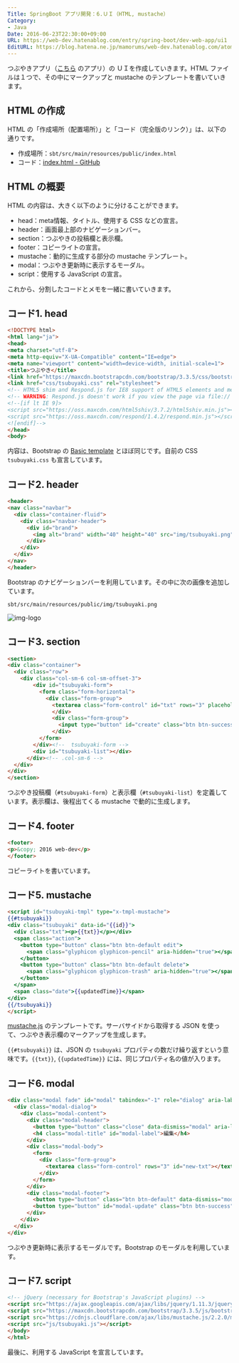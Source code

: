 ```yaml
---
Title: SpringBoot アプリ開発：6.ＵＩ（HTML, mustache）
Category:
- Java
Date: 2016-06-23T22:30:00+09:00
URL: https://web-dev.hatenablog.com/entry/spring-boot/dev-web-app/ui1
EditURL: https://blog.hatena.ne.jp/mamorums/web-dev.hatenablog.com/atom/entry/10328749687179183836
---
```


つぶやきアプリ（[こちら](/entry/spring-boot/dev-web-app/overview) のアプリ）の ＵＩを作成していきます。HTML ファイルは１つで、その中にマークアップと mustache のテンプレートを書いていきます。


## HTML の作成
HTML の「作成場所（配置場所）」と「コード（完全版のリンク）」は、以下の通りです。

- 作成場所：`sbt/src/main/resources/public/index.html`
- コード：[index.html - GitHub](https://github.com/mamorum/blog/tree/master/code/sbt/src/main/resources/public/index.html) 


## HTML の概要
HTML の内容は、大きく以下のように分けることができます。

- head：meta情報、タイトル、使用する CSS などの宣言。
- header：画面最上部のナビゲーションバー。
- section：つぶやきの投稿欄と表示欄。
- footer：コピーライトの宣言。
- mustache：動的に生成する部分の mustache テンプレート。
- modal：つぶやき更新時に表示するモーダル。
- script：使用する JavaScript の宣言。

これから、分割したコードとメモを一緒に書いていきます。


## コード1. head
```html
<!DOCTYPE html>
<html lang="ja">
<head>
<meta charset="utf-8">
<meta http-equiv="X-UA-Compatible" content="IE=edge">
<meta name="viewport" content="width=device-width, initial-scale=1">
<title>つぶやき</title>
<link href="https://maxcdn.bootstrapcdn.com/bootstrap/3.3.5/css/bootstrap.min.css" rel="stylesheet">
<link href="css/tsubuyaki.css" rel="stylesheet">
<!-- HTML5 shim and Respond.js for IE8 support of HTML5 elements and media queries -->
<!-- WARNING: Respond.js doesn't work if you view the page via file:// -->
<!--[if lt IE 9]>
<script src="https://oss.maxcdn.com/html5shiv/3.7.2/html5shiv.min.js"></script>
<script src="https://oss.maxcdn.com/respond/1.4.2/respond.min.js"></script>
<![endif]-->
</head>
<body>
```

内容は、Bootstrap の [Basic template](http://getbootstrap.com/getting-started/#template) とほぼ同じです。自前の CSS `tsubuyaki.css` も宣言しています。


## コード2. header
```html
<header>
<nav class="navbar">
  <div class="container-fluid">
    <div class="navbar-header">
      <div id="brand">
        <img alt="brand" width="40" height="40" src="img/tsubuyaki.png">
      </div>
    </div>
  </div>
</nav>
</header>
```

Bootstrap のナビゲーションバーを利用しています。その中に次の画像を追加しています。

`sbt/src/main/resources/public/img/tsubuyaki.png`

![img-logo](http://cdn-ak.f.st-hatena.com/images/fotolife/m/mamorums/20160815/20160815122745.png)


## コード3. section
```html
<section>
<div class="container">
  <div class="row">
    <div class="col-sm-6 col-sm-offset-3">
        <div id="tsubuyaki-form">
          <form class="form-horizontal">
            <div class="form-group">
              <textarea class="form-control" id="txt" rows="3" placeholder="ひとこと"></textarea>
              </div>
              <div class="form-group">
                <input type="button" id="create" class="btn btn-success pull-right" value="つぶやく">
              </div>
          </form>
        </div><!--  tsubuyaki-form -->
        <div id="tsubuyaki-list"></div>
      </div><!-- .col-sm-6 -->
  </div>
</div>
</section>
```

つぶやき投稿欄（`#tsubuyaki-form`）と表示欄（`#tsubuyaki-list`）を定義しています。表示欄は、後程出てくる mustache で動的に生成します。


## コード4. footer
```html
<footer>
<p>&copy; 2016 web-dev</p>
</footer>
```

コピーライトを書いています。


## コード5. mustache
```html
<script id="tsubuyaki-tmpl" type="x-tmpl-mustache">
{{#tsubuyaki}}
<div class="tsubuyaki" data-id="{{id}}">
  <div class="txt"><p>{{txt}}</p></div>
  <span class="action">
    <button type="button" class="btn btn-default edit">
      <span class="glyphicon glyphicon-pencil" aria-hidden="true"></span> 編集
    </button>
    <button type="button" class="btn btn-default delete">
      <span class="glyphicon glyphicon-trash" aria-hidden="true"></span> 削除
    </button>
  </span>
  <span class="date">{{updatedTime}}</span>
</div>
{{/tsubuyaki}}
</script>
```

[mustache.js](https://github.com/janl/mustache.js/) のテンプレートです。サーバサイドから取得する JSON を使って、つぶやき表示欄のマークアップを生成します。

`{{#tsubuyaki}}` は、JSON の `tsubuyaki` プロパティの数だけ繰り返すという意味です。`{{txt}}`, `{{updatedTime}}` には、同じプロパティ名の値が入ります。


## コード6. modal
```html
<div class="modal fade" id="modal" tabindex="-1" role="dialog" aria-labelledby="modal-label" aria-hidden="true">
  <div class="modal-dialog">
    <div class="modal-content">
      <div class="modal-header">
        <button type="button" class="close" data-dismiss="modal" aria-label="Close"><span aria-hidden="true">&times;</span></button>
        <h4 class="modal-title" id="modal-label">編集</h4>
      </div>
      <div class="modal-body">
        <form>
          <div class="form-group">
            <textarea class="form-control" rows="3" id="new-txt"></textarea>
          </div>
        </form>
      </div>
      <div class="modal-footer">
        <button type="button" class="btn btn-default" data-dismiss="modal">キャンセル</button>
        <button type="button" id="modal-update" class="btn btn-success">更新</button>
      </div>
    </div>
  </div>
</div>
```

つぶやき更新時に表示するモーダルです。Bootstrap のモーダルを利用しています。


## コード7. script
```html
<!-- jQuery (necessary for Bootstrap's JavaScript plugins) -->
<script src="https://ajax.googleapis.com/ajax/libs/jquery/1.11.3/jquery.min.js"></script>
<script src="https://maxcdn.bootstrapcdn.com/bootstrap/3.3.5/js/bootstrap.min.js"></script>
<script src="https://cdnjs.cloudflare.com/ajax/libs/mustache.js/2.2.0/mustache.min.js"></script>
<script src="js/tsubuyaki.js"></script>
</body>
</html>
```

最後に、利用する JavaScript を宣言しています。
